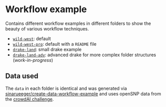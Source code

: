 # Workflow example

Contains different workflow examples in different folders to show the beauty of various workflow techniques. 

- [`wild-west`](wild-west/): default
- [`wild-west-pro`](wild-west-pro/): default with a `README` file
- [`drake-land`](drake-land/): small drake example
- [`drake-land-adv`](drake-land/): advanced drake for more complex folder structures (*work-in-progress*)


## Data used

The `data` in each folder is identical and was generated via [sinarueeger/create-data-workflow-example](https://github.com/sinarueeger/create-data-workflow-example/blob/master/opensnp-data.Rmd) and uses openSNP data from the [crowdAI challenge](https://zenodo.org/record/1442755#.W7TWFFJ9jUI).
 


